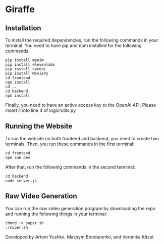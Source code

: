 # Giraffe

## Installation

To install the required dependencies, run the following commands in your terminal. 
You need to have pip and npm installed for the following commands.

```
pip install manim
pip install elevenlabs
pip install openai
pip install MoviePy
cd frontend
npm install
cd ..
cd backend
npm install
```

Finally, you need to have an active access key to the OpenAI API. 
Please insert it into line 4 of logic/utils.py

## Running the Website

To run the website on both frontend and backend, you need to create two terminals.
Then, you run these commands in the first terminal:

```
cd frontend
npm run dev
```

After that, run the following commands in the second terminal:

```
cd backend
node server.js
```

## Raw Video Generation

You can run the raw video generation program by downloading the repo and running the following things in your terminal:

```
chmod +x super.sh
./super.sh
```

Developed by Artem Yushko, Maksym Bondarenko, and Veronika Kitsul
